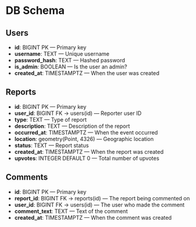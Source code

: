 # DB Schema

## Users
- **id**: BIGINT PK — Primary key
- **username**: TEXT — Unique username
- **password_hash**: TEXT — Hashed password
- **is_admin**: BOOLEAN — Is the user an admin?
- **created_at**: TIMESTAMPTZ — When the user was created

## Reports
- **id**: BIGINT PK — Primary key
- **user_id**: BIGINT FK → users(id) — Reporter user ID
- **type**: TEXT — Type of report
- **description**: TEXT — Description of the report
- **occurred_at**: TIMESTAMPTZ — When the event occurred
- **location**: geometry(Point, 4326) — Geographic location
- **status**: TEXT — Report status
- **created_at**: TIMESTAMPTZ — When the report was created
- **upvotes**: INTEGER DEFAULT 0 — Total number of upvotes

## Comments
- **id**: BIGINT PK — Primary key
- **report_id**: BIGINT FK → reports(id) — The report being commented on
- **user_id**: BIGINT FK → users(id) — The user who made the comment
- **comment_text**: TEXT — Text of the comment
- **created_at**: TIMESTAMPTZ — When the comment was created

